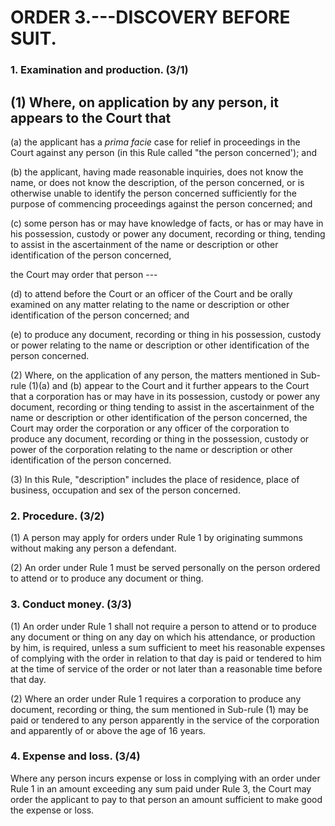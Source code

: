 # ORDER 3.---DISCOVERY BEFORE SUIT.

### 1\. Examination and production. (3/1)

\(1\) Where, on application by any person, it appears to the Court that
---

\(a\) the applicant has a *prima facie* case for relief in proceedings
in the Court against any person (in this Rule called \"the person
concerned\'); and

\(b\) the applicant, having made reasonable inquiries, does not know
the name, or does not know the description, of the person concerned,
or is otherwise unable to identify the person concerned sufficiently
for the purpose of commencing proceedings against the person
concerned; and

\(c\) some person has or may have knowledge of facts, or has or may
have in his possession, custody or power any document, recording or
thing, tending to assist in the ascertainment of the name or
description or other identification of the person concerned,

the Court may order that person ---

\(d\) to attend before the Court or an officer of the Court and be
orally examined on any matter relating to the name or description or
other identification of the person concerned; and

\(e\) to produce any document, recording or thing in his possession,
custody or power relating to the name or description or other
identification of the person concerned.

\(2\) Where, on the application of any person, the matters mentioned in
Sub-rule (1)(a) and (b) appear to the Court and it further appears to
the Court that a corporation has or may have in its possession, custody
or power any document, recording or thing tending to assist in the
ascertainment of the name or description or other identification of the
person concerned, the Court may order the corporation or any officer of
the corporation to produce any document, recording or thing in the
possession, custody or power of the corporation relating to the name or
description or other identification of the person concerned.

\(3\) In this Rule, \"description\" includes the place of residence,
place of business, occupation and sex of the person concerned.

### 2\. Procedure. (3/2)

\(1\) A person may apply for orders under Rule 1 by originating summons
without making any person a defendant.

\(2\) An order under Rule 1 must be served personally on the person
ordered to attend or to produce any document or thing.

### 3\. Conduct money. (3/3)

\(1\) An order under Rule 1 shall not require a person to attend or to
produce any document or thing on any day on which his attendance, or
production by him, is required, unless a sum sufficient to meet his
reasonable expenses of complying with the order in relation to that day
is paid or tendered to him at the time of service of the order or not
later than a reasonable time before that day.

\(2\) Where an order under Rule 1 requires a corporation to produce any
document, recording or thing, the sum mentioned in Sub-rule (1) may be
paid or tendered to any person apparently in the service of the
corporation and apparently of or above the age of 16 years.

### 4\. Expense and loss. (3/4)

Where any person incurs expense or loss in complying with an order under
Rule 1 in an amount exceeding any sum paid under Rule 3, the Court may
order the applicant to pay to that person an amount sufficient to make
good the expense or loss.

